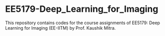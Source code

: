 # EE5179-Deep_Learning_for_Imaging
This repository contains codes for the course assignments of EE5179: Deep Learning for Imaging (EE-IITM) by Prof. Kaushik Mitra.
